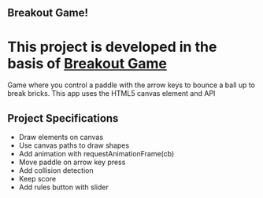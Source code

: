 ## Breakout Game!
# This project is developed in the basis of [Breakout Game](https://github.com/bradtraversy/vanillawebprojects/tree/master/breakout-game)

Game where you control a paddle with the arrow keys to bounce a ball up to break bricks. This app uses the HTML5 canvas element and API

## Project Specifications

- Draw elements on canvas
- Use canvas paths to draw shapes
- Add animation with requestAnimationFrame(cb)
- Move paddle on arrow key press
- Add collision detection
- Keep score
- Add rules button with slider
